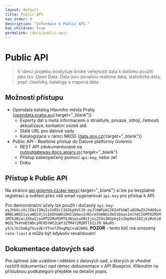 ```yaml
---
layout: default
title: Public API
nav_order: 4
description: "Informace k Public API."
has_children: true
permalink: /docs/public-api/
---
```


# Public API

> V rámci projektu poskytuje široké veřejnosti data k dalšímu použití jako tzv. Open Data. Data jsou povahou realtime data, statistická data, popř. číselníky, katalogy a mapová data.

## Možnosti přístupu

- Opendata katalog Hlavního města Prahy ([opendata.praha.eu](//opendata.praha.eu){:target="_blank"})
    - Exporty dat s meta informacemi o struktuře, povaze, zdroji, četnosti aktualizace, kontaktní osobě atd.
    - Stálé URL pro datové sady
    - Katalogizace v rámci NKOD ([data.gov.cz](//data.gov.cz){:target="_blank"})
- Public API - Realtime přístup do Datové platformy Golemio
    - REST API zdokumentované na [outputgateway.docs.apiary.io](//outputgateway.docs.apiary.io){:target="_blank"}
    - Přístup zabezpečený pomocí `api-key`, nebo `JWT`
    - Doku

## Přístup k Public API

Na stránce [api.golemio.cz/api-keys](//api.golemio.cz/api-keys){:target="_blank"} si lze po bezplatné registraci a ověření přes váš email vygenerovat `api-key` pro přístup k API.

Pro demonstrační účely lze použít i dočasný `api-key`: `eyJhbGciOiJIUzI1NiIsInR5cCI6IkpXVCJ9.eyJlbWFpbCI6ImFkbWluQG9wZXJhdG9yaWN0LmN6IiwiaWQiOjIsIm5hbWUiOm51bGwsInN1cm5hbWUiOm51bGwsImlhdCI6MTU2MzM3MTk3NiwiZXhwIjoxMTU2MzM3MTk3NiwiaXNzIjoiZ29sZW1pbyIsImp0aSI6IjkzMzEzOWQ2LTk4YmEtNDcyMC05YWY2LWY3ZTM4Y2M2MTlhZiJ9.NAuRt-y5JLlbJSmEgfVuxdErVTneTZ9ngMgIxsBJW9Q`.
**POZOR** - tento klíč má omezený `rate-limit` a může být kdykoliv revalidován!

## Dokumentace datových sad

Pro úplnost zde uvádíme i některé z datových sad, u kterých je vhodné rozšířit dokumentaci nad rámec dokumentace v API Blueprint. Kliknutím na příslušnou podkategorii přejděte na detailní popis.